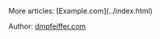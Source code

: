 <!-- 
This is a template article. Just fill out the `article` div with your article
in markdown form.
-->
<div class="page">

<div class="banner">
<!-- Template Banner -->

</div>
<div class="about">
<!-- Template About-Me section -->
More articles: [Example.com](../index.html)

Author: <a href="https://dmpfeiffer.com">dmpfeiffer.com</a>

</div>
<article class="content">
<!-- Content Here -->

</article>
</div>
